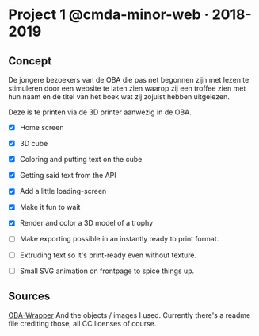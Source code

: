 # Project 1 @cmda-minor-web · 2018-2019

## Concept

De jongere bezoekers van de OBA die pas net begonnen zijn met lezen te stimuleren door een website te laten zien waarop zij een troffee zien met hun naam en de titel van het boek wat zij zojuist hebben uitgelezen.

Deze is te printen via de 3D printer aanwezig in de OBA.

- [x] Home screen
- [x] 3D cube
- [x] Coloring and putting text on the cube
- [x] Getting said text from the API
- [x] Add a little loading-screen
- [x] Make it fun to wait
- [x] Render and color a 3D model of a trophy
- [ ] Make exporting possible in an instantly ready to print format.
- [ ] Extruding text so it's print-ready even without texture.
- [ ] Small SVG animation on frontpage to spice things up.



## Sources
[OBA-Wrapper](https://github.com/maanlamp/OBA-wrapper)
And the objects / images I used.
Currently there's a readme file crediting those, all CC licenses of course.
